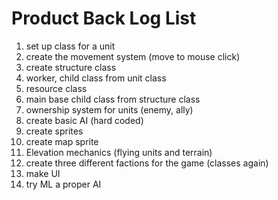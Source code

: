 # Product Back Log List

1. set up class for a unit
2. create the movement system (move to mouse click)
3. create structure class 
4. worker, child class from unit class
5. resource class 
6. main base child class from structure class
7. ownership system for units (enemy, ally)
8. create basic AI (hard coded)
9. create sprites
10. create map sprite
11. Elevation mechanics (flying units and terrain)
12. create three different factions for the game (classes again)
13. make UI 
14. try ML a proper AI